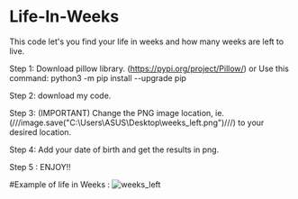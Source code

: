 # Life-In-Weeks
This code let's you find your life in weeks and how many weeks are left to live.

Step 1: Download pillow library. (https://pypi.org/project/Pillow/)
        or
        Use this command: python3 -m pip install --upgrade pip

Step 2: download my code.

Step 3: (IMPORTANT) Change the PNG image location, ie.(///image.save("C:\\Users\\ASUS\\Desktop\\weeks_left.png")///) to your desired location. 

Step 4: Add your date of birth and get the results in png.

Step 5 : ENJOY!!



#Example of life in Weeks :
![weeks_left](https://github.com/adarshatimsina/Life-In-Weeks/assets/108563187/906bb5b9-d4f9-4651-aa94-bbc18010ff46)
